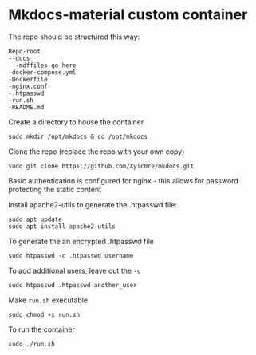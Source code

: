 # Mkdocs-material custom container

The repo should be structured this way:

```
Repo-root
--docs
  -mdffiles go here
-docker-compose.yml
-Dockerfile
-nginx.conf
-.htpasswd
-run.sh
-README.md
```

Create a directory to house the container

```
sudo mkdir /opt/mkdocs & cd /opt/mkdocs
```

Clone the repo (replace the repo with your own copy)

```
sudo git clone https://github.com/Xyic0re/mkdocs.git
```

Basic authentication is configured for nginx - this allows for password protecting the static content

Install apache2-utils to generate the .htpasswd file:

```
sudo apt update
sudo apt install apache2-utils
```

To generate the an encrypted .htpasswd file

```
sudo htpasswd -c .htpasswd username
```

To add additional users, leave out the `-c`

```
sudo htpasswd .htpasswd another_user
```

Make `run.sh` executable

```
sudo chmod +x run.sh
```

To run the container

```
sudo ./run.sh
```